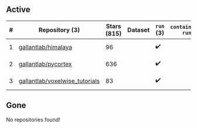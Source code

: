 ## Active
| # | Repository (3) | Stars (815) | Dataset | `run` (3) | `containers-run` | Last Modified |
| --- | --- | --- | --- | --- | --- | --- |
| 1 | [gallantlab/himalaya](https://github.com/gallantlab/himalaya) | 96 |  | :heavy_check_mark: |  | 2025-08-19 03:04:12+00:00 |
| 2 | [gallantlab/pycortex](https://github.com/gallantlab/pycortex) | 636 |  | :heavy_check_mark: |  | 2025-08-12 13:16:23+00:00 |
| 3 | [gallantlab/voxelwise_tutorials](https://github.com/gallantlab/voxelwise_tutorials) | 83 |  | :heavy_check_mark: |  | 2025-08-27 00:26:06+00:00 |

## Gone
No repositories found!
